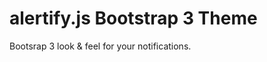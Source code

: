 alertify.js Bootstrap 3 Theme
=============================

Bootsrap 3 look & feel for your notifications.